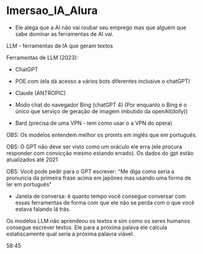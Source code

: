 # Imersao_IA_Alura

- Ele alega que a AI não vai roubar seu emprego mas que alguém que sabe dominar as ferramentas de AI vai.

LLM - ferramentas de IA que geram textos

Ferramentas de LLM (2023):

- ChatGPT

- POE.com (ela dá acesso a vários bots diferentes inclusive o chatGPT)

- Claude (ANTROPIC)

- Modo chat do navegador Bing (chatGPT 4)
    (Por enquanto o Bing é o único que serviço de geração de imagem imbutido da openAI(dolly))

- Bard (precisa de uma VPN - tem como usar o a VPN do opera)

OBS: Os modelos entendem melhor os promts em inglês que em português. 

OBS: O GPT não deve ser visto como um oráculo ele erra (ele procura responder com convicção mesmo estando errado). Os dados do gpt estão atualizados até 2021


OBS: Você pode pedir para o GPT escrever:  "Me diga como seria a pronuncia da primeira frase acima em japônes mas usando uma forma de ler em português"

- Janela de conversa: é quanto tempo você consegue conversar com essas ferramentas de forma com que ele não se perda com o que você estava falando lá trás.

Os modelos LLM não aprendeou os textos e sim como os seres humanos consegue escrever textos. Ele para a próxima palava ele calcula estatiscamente qual seria a próxima palavra viável.

58:45
